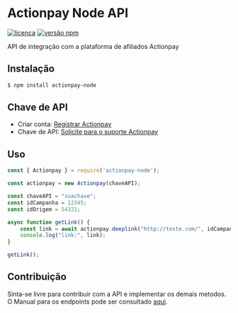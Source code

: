 # Actionpay Node API

[![licença](https://img.shields.io/badge/license-MIT-blue.svg)](https://raw.githubusercontent.com/itsmaneka/actionpay-node/master/LICENSE)
[![versão npm](https://badge.fury.io/js/actionpay-node.svg)](https://badge.fury.io/js/actionpay-node)

API de integração com a plataforma de afiliados Actionpay

## Instalação

```bash
$ npm install actionpay-node
```

## Chave de API

* Criar conta: [Registrar Actionpay](https://actionpay.com.br/br-pt/register)
* Chave de API: [Solicite para o suporte Actionpay](mailto:support@actionpay.com.br)

## Uso

```js
const { Actionpay } = require('actionpay-node');

const actionpay = new Actionpay(chaveAPI);

const chaveAPI = "suachave";
const idCampanha = 12345;
const idOrigem = 54321;

async function getLink() {
    const link = await actionpay.deeplink("http://teste.com/", idCampanha, idOrigem);
    console.log("link:", link);
}

getLink();
```

## Contribuição
Sinta-se livre para contribuir com a API e implementar os demais metodos.
O Manual para os endpoints pode ser consultado [aqui](https://raw.githubusercontent.com/itsmaneka/actionpay-node/master/API.pdf).